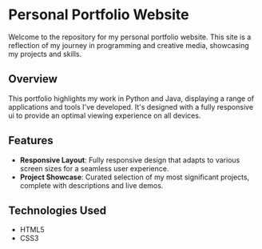 # Personal Portfolio Website

Welcome to the repository for my personal portfolio website. This site is a reflection of my journey in programming and creative media, showcasing my projects and skills.

## Overview

This portfolio highlights my work in Python and Java, displaying a range of applications and tools I've developed. It's designed with a fully responsive ui to provide an optimal viewing experience on all devices.

## Features

- **Responsive Layout**: Fully responsive design that adapts to various screen sizes for a seamless user experience.
- **Project Showcase**: Curated selection of my most significant projects, complete with descriptions and live demos.

## Technologies Used

- HTML5
- CSS3
